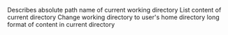 Describes absolute path name of current working directory
List content of current directory
Change working directory to user's home directory
long format of content in current directory
